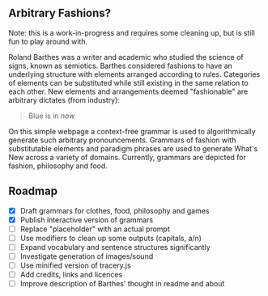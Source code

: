 ## Arbitrary Fashions?

Note: this is a work-in-progress and requires some cleaning up, but is still fun to play around with.

Roland Barthes was a writer and academic who studied the science of signs, known as semiotics.
Barthes considered fashions to have an underlying structure with elements arranged according to rules.
Categories of elements can be substituted while still existing in the same relation to each other.
New elements and arrangements deemed "fashionable" are arbitrary dictates (from industry):

> Blue is in *now*

On this simple webpage a context-free grammar is used to algorithmically generate such arbitrary pronouncements.
Grammars of fashion with substitutable elements and paradigm phrases are used to generate What's New across a variety of domains.
Currently, grammars are depicted for fashion, philosophy and food.

## Roadmap

- [x] Draft grammars for clothes, food, philosophy and games
- [x] Publish interactive version of grammars
- [ ] Replace "placeholder" with an actual prompt
- [ ] Use modifiers to clean up some outputs (capitals, a/n)
- [ ] Expand vocabulary and sentence structures significantly
- [ ] Investigate generation of images/sound
- [ ] Use minified version of tracery.js
- [ ] Add credits, links and licences
- [ ] Improve description of Barthes' thought in readme and about
